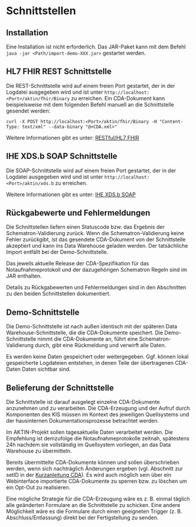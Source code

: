 ﻿Schnittstellen
==============

Installation
------------
Eine Installation ist nicht erforderlich. Das JAR-Paket kann mit dem Befehl `java -jar <Path/import-demo-XXX.jar>` gestartet werden.

HL7 FHIR REST Schnittstelle
------------------
Die REST-Schnittstelle wird auf einem freien Port gestartet, der in der Logdatei ausgegeben wird und ist unter `http://localhost:<Port>/aktin/fhir/Binary` zu erreichen.
Ein CDA-Dokument kann beispielsweise mit dem folgenden Befehl manuell an die Schnittstelle gesendet werden:

```
curl -X POST http://localhost:<Port>/aktin/fhir/Binary -H "Content-Type: text/xml" --data-binary "@<CDA.xml>"
```
Weitere Informationen gibt es unter: [RESTful/HL7 FHIR](hl7-fhir.html)

IHE XDS.b SOAP Schnittstelle
----------------------------
Die SOAP-Schnittstelle wird auf einem  freien Port gestartet, der in der Logdatei ausgegeben wird und ist unter `http://localhost:<Port>/aktin/xds.b` zu erreichen.

Weitere Informationen gibt es unter: [IHE XDS.b SOAP](xds.html)

Rückgabewerte und Fehlermeldungen
---------------------------------
Die Schnittstellen liefern einen Statuscode bzw. das Ergebnis der Schematron-Validierung zurück. Wenn die Schematron-Validierung keine Fehler zurückgibt, ist das gesendete CDA-Dokument von der Schnittstelle akzeptiert und kann ins Data Warehouse geladen werden.
Der tatsächliche Import entfällt bei der Demo-Schnittstelle.

Das jeweils aktuelle Release der CDA-Spezifikation für das Notaufnahmeprotokoll und der dazugehörigen Schematron Regeln sind im JAR enthalten.

Details zu Rückgabewerten und Fehlermeldungen sind in den Abschnitten zu den beiden Schnittstellen dokumentiert.

Demo-Schnittstelle
------------------
Die Demo-Schnittstelle ist nach außen identisch mit der späteren 
Data Warehouse-Schnittstelle, die die CDA-Dokumente speichert. 
Die Demo-Schnittstelle nimmt die CDA-Dokumente an, führt eine 
Schematron-Validierung durch, gibt eine Rückmeldung und verwirft 
alle Daten. 

Es werden keine Daten gespeichert oder weitergegeben. Ggf. können lokal gespeicherte 
Logdateien entstehen, in denen Teile der übertragenen CDA-Daten 
Daten sichtbar sind.

Belieferung der Schnittstelle
-----------------------------
Die Schnittstelle ist darauf ausgelegt einzelne CDA-Dokumente anzunehmen 
und zu verarbeiten. Die CDA-Erzeugung und der Aufruf durch Komponenten 
des KIS müssen im Kontext des jeweiligen Quellsystems und der hausinternen 
Dokumentationsprozesse betrachtet werden.

Im AKTIN-Projekt sollen tagesaktuelle Daten verarbeitet werden. 
Die Empfehlung ist demzufolge die Notaufnahmeprotokolle zeitnah, 
spätestens 24h nachdem sie vollständig im Quellsystem vorliegen,
an das Data Warehouse zu übermitteln.

Bereits übermittelte CDA-Dokumente können und sollen überschrieben 
werden, wenn sich nachträglich Änderungen ergeben (vgl. Abschnitt 
zur setID in der [Kurzanleitung CDA](cda-quickstart.html)). Es wird auch möglich sein über ein Webinterface importierte 
CDA-Dokumente zu sperren bzw. zu löschen um ein Opt-Out zu realisieren.

Eine mögliche Strategie für die CDA-Erzeugung wäre es z. B. einmal 
täglich alle geänderten Formulare an die Schnittstelle zu schicken.
Eine andere Möglichkeit wäre es die Formulare durch einen geeigneten 
Trigger (z. B. Abschluss/Entlassung) direkt bei der Fertigstellung zu senden.
